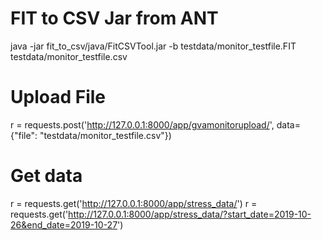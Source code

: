 
# FIT to CSV Jar from ANT
java -jar fit_to_csv/java/FitCSVTool.jar -b testdata/monitor_testfile.FIT testdata/monitor_testfile.csv

# Upload File
r = requests.post('http://127.0.0.1:8000/app/gvamonitorupload/', data={"file": "testdata/monitor_testfile.csv"})

# Get data
r = requests.get('http://127.0.0.1:8000/app/stress_data/')
r = requests.get('http://127.0.0.1:8000/app/stress_data/?start_date=2019-10-26&end_date=2019-10-27')


